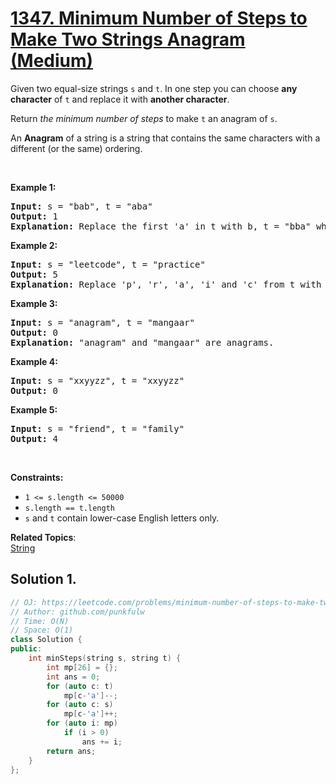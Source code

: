 # [1347. Minimum Number of Steps to Make Two Strings Anagram (Medium)](https://leetcode.com/problems/minimum-number-of-steps-to-make-two-strings-anagram/)

<p>Given two equal-size strings <code>s</code> and <code>t</code>. In one step you can choose <strong>any character</strong> of <code>t</code> and replace it with <strong>another character</strong>.</p>

<p>Return <em>the minimum number of steps</em> to make <code>t</code>&nbsp;an anagram of <code>s</code>.</p>

<p>An&nbsp;<strong>Anagram</strong>&nbsp;of a&nbsp;string&nbsp;is a string that contains the same characters with a different (or the same) ordering.</p>

<p>&nbsp;</p>
<p><strong>Example 1:</strong></p>

<pre><strong>Input:</strong> s = "bab", t = "aba"
<strong>Output:</strong> 1
<strong>Explanation:</strong> Replace the first 'a' in t with b, t = "bba" which is anagram of s.
</pre>

<p><strong>Example 2:</strong></p>

<pre><strong>Input:</strong> s = "leetcode", t = "practice"
<strong>Output:</strong> 5
<strong>Explanation:</strong> Replace 'p', 'r', 'a', 'i' and 'c' from t with proper characters to make t anagram of s.
</pre>

<p><strong>Example 3:</strong></p>

<pre><strong>Input:</strong> s = "anagram", t = "mangaar"
<strong>Output:</strong> 0
<strong>Explanation:</strong> "anagram" and "mangaar" are anagrams. 
</pre>

<p><strong>Example 4:</strong></p>

<pre><strong>Input:</strong> s = "xxyyzz", t = "xxyyzz"
<strong>Output:</strong> 0
</pre>

<p><strong>Example 5:</strong></p>

<pre><strong>Input:</strong> s = "friend", t = "family"
<strong>Output:</strong> 4
</pre>

<p>&nbsp;</p>
<p><strong>Constraints:</strong></p>

<ul>
	<li><code>1 &lt;= s.length &lt;= 50000</code></li>
	<li><code>s.length == t.length</code></li>
	<li><code>s</code> and <code>t</code> contain lower-case English letters only.</li>
</ul>


**Related Topics**:  
[String](https://leetcode.com/tag/string/)

## Solution 1.

```cpp
// OJ: https://leetcode.com/problems/minimum-number-of-steps-to-make-two-strings-anagram/
// Author: github.com/punkfulw
// Time: O(N)
// Space: O(1)
class Solution {
public:
    int minSteps(string s, string t) {
        int mp[26] = {};
        int ans = 0;
        for (auto c: t)
            mp[c-'a']--;
        for (auto c: s)
            mp[c-'a']++;
        for (auto i: mp)
            if (i > 0)
                ans += i;
        return ans;
    }
};
```
